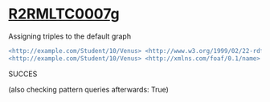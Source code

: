 
# [R2RMLTC0007g](https://www.w3.org/TR/rdb2rdf-test-cases/#R2RMLTC0007g)
Assigning triples to the default graph

```diff
<http://example.com/Student/10/Venus> <http://www.w3.org/1999/02/22-rdf-syntax-ns#type> <http://xmlns.com/foaf/0.1/Person> .
<http://example.com/Student/10/Venus> <http://xmlns.com/foaf/0.1/name> "Venus" .
```

SUCCES

(also checking pattern queries afterwards: True)
